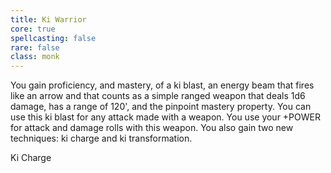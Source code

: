 ```yaml
---
title: Ki Warrior
core: true
spellcasting: false
rare: false
class: monk
---
```

You gain proficiency, and mastery, of a ki blast, an energy beam that fires like an arrow and that counts as a simple ranged weapon that deals 1d6 damage, has a range of 120', and the pinpoint mastery property. You can use this ki blast for any attack made with a weapon. You use your +POWER for attack and damage rolls with this weapon. You also gain two new techniques: ki charge and ki transformation.

Ki Charge
